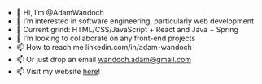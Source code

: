 - 👋 Hi, I’m @AdamWandoch
- 👀 I’m interested in software engineering, particularly web development
- 🌱 Current grind: HTML/CSS/JavaScript + React and Java + Spring
- 💞️ I’m looking to collaborate on any front-end projects
- 📫 How to reach me linkedin.com/in/adam-wandoch
- 📫 Or just drop an email wandoch.adam@gmail.com
- 📫 Visit my website [here](http://www.adamwandoch.com)!
